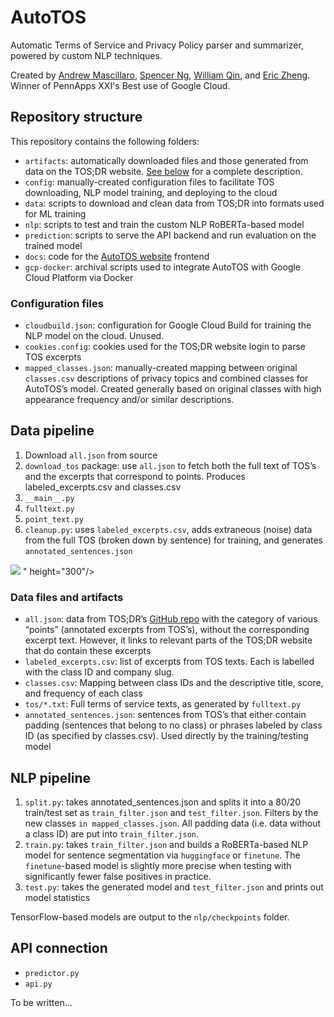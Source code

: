 # AutoTOS

Automatic Terms of Service and Privacy Policy parser and summarizer, powered by custom NLP techniques.

Created by [Andrew Mascillaro](https://github.com/intermezzio), [Spencer Ng](https://github.com/spencerng), [William Qin](https://github.com/MathTauAthogen), and [Eric Zheng](https://github.com/air-wreck). Winner of PennApps XXI's Best use of Google Cloud.

## Repository structure

This repository contains the following folders:

* `artifacts`: automatically downloaded files and those generated from data on the TOS;DR website. [See below](#data-files-and-artifacts) for a complete description.
* `config`: manually-created configuration files to facilitate TOS downloading, NLP model training, and deploying to the cloud
* `data`: scripts to download and clean data from TOS;DR into formats used for ML training
* `nlp`: scripts to test and train the custom NLP RoBERTa-based model
* `prediction`: scripts to serve the API backend and run evaluation on the trained model
* `docs`: code for the [AutoTOS website](http://autotos.me) frontend
* `gcp-docker`: archival scripts used to integrate AutoTOS with Google Cloud Platform via Docker


### Configuration files

* `cloudbuild.json`: configuration for Google Cloud Build for training the NLP model on the cloud. Unused.
* `cookies.config`: cookies used for the TOS;DR website login to parse TOS excerpts
* `mapped_classes.json`: manually-created mapping between original `classes.csv` descriptions of privacy topics and combined classes for AutoTOS’s model. Created generally based on original classes with high appearance frequency and/or similar descriptions.


## Data pipeline

1. Download `all.json` from source
2. `download_tos` package: use `all.json` to fetch both the full text of TOS’s and the excerpts that correspond to points. Produces labeled_excerpts.csv and classes.csv
  1. `__main__.py` 
  2. `fulltext.py`
  3. `point_text.py`
4. `cleanup.py`: uses `labeled_excerpts.csv`, adds extraneous (noise) data from the full TOS (broken down by sentence) for training, and generates `annotated_sentences.json`

![](https://gist.github.com/spencerng/63c95363c617bdbe0ec2c9e5d53785df/raw/d7c01cb18307a67d46df8391f3bdee362b3abe14/data-pipeline.svg)
" height="300"/>


### Data files and artifacts

* `all.json`: data from TOS;DR’s [GitHub repo](https://raw.githubusercontent.com/tosdr/tosdr.org/master/api/1/all.json) with the category of various “points” (annotated excerpts from TOS’s), without the corresponding excerpt text. However, it links to relevant parts of the TOS;DR website that do contain these excerpts
* `labeled_excerpts.csv`: list of excerpts from TOS texts. Each is labelled with the class ID and company slug.
* `classes.csv`: Mapping between class IDs and the descriptive title, score, and frequency of each class
* `tos/*.txt`: Full terms of service texts, as generated by `fulltext.py`
* `annotated_sentences.json`: sentences from TOS’s that either contain padding (sentences that belong to no class) or phrases labeled by class ID (as specified by classes.csv). Used directly by the training/testing model


## NLP pipeline

1. `split.py`: takes annotated_sentences.json and splits it into a 80/20 train/test set as `train_filter.json` and `test_filter.json`. Filters by the new classes `in mapped_classes.json`. All padding data (i.e. data without a class ID) are put into `train_filter.json`.
2. `train.py`: takes `train_filter.json` and builds a RoBERTa-based NLP model for sentence segmentation via `huggingface` or `finetune`. The `finetune`-based model is slightly more precise when testing with significantly fewer false positives in practice.
3. `test.py`: takes the generated model and `test_filter.json` and prints out model statistics

TensorFlow-based models are output to the `nlp/checkpoints` folder.

## API connection

* `predictor.py`
* `api.py`

To be written...